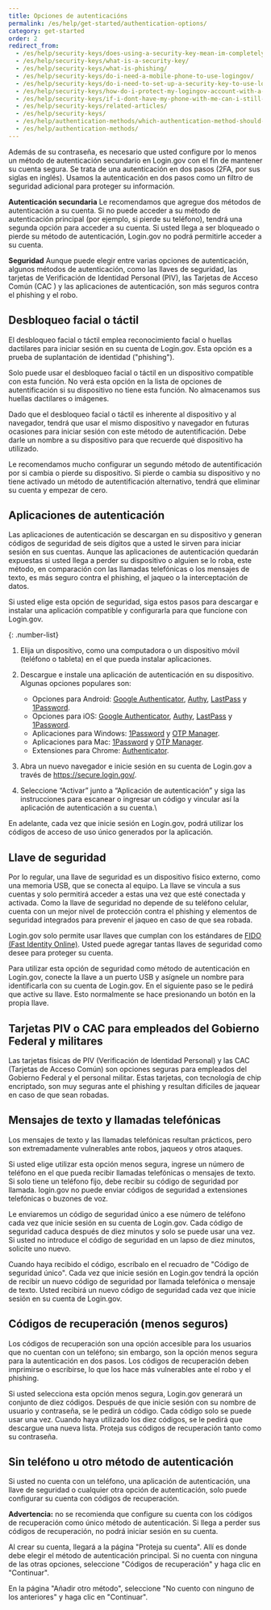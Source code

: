 ```yaml
---
title: Opciones de autenticacións
permalink: /es/help/get-started/authentication-options/
category: get-started
order: 2
redirect_from:
  - /es/help/security-keys/does-using-a-security-key-mean-im-completely-safe-from-phishing/
  - /es/help/security-keys/what-is-a-security-key/
  - /es/help/security-keys/what-is-phishing/
  - /es/help/security-keys/do-i-need-a-mobile-phone-to-use-logingov/
  - /es/help/security-keys/do-i-need-to-set-up-a-security-key-to-use-logingov/
  - /es/help/security-keys/how-do-i-protect-my-logingov-account-with-a-security-key/
  - /es/help/security-keys/if-i-dont-have-my-phone-with-me-can-i-still-sign-in/
  - /es/help/security-keys/related-articles/
  - /es/help/security-keys/
  - /es/help/authentication-methods/which-authentication-method-should-i-use/
  - /es/help/authentication-methods/
---
```

Además de su contraseña, es necesario que usted configure por lo menos un método de autenticación secundario en Login.gov con el fin de mantener su cuenta segura. Se trata de una autenticación en dos pasos (2FA, por sus siglas en inglés). Usamos la autenticación en dos pasos como un filtro de seguridad adicional para proteger su información.

**Autenticación secundaria**
Le recomendamos que agregue dos métodos de autenticación a su cuenta. Si no puede acceder a su método de autenticación principal (por ejemplo, si pierde su teléfono), tendrá una segunda opción para acceder a su cuenta. Si usted llega a ser bloqueado o pierde su método de autenticación, Login.gov no podrá permitirle acceder a su cuenta.

**Seguridad**
Aunque puede elegir entre varias opciones de autenticación, algunos métodos de autenticación, como las llaves de seguridad, las tarjetas de Verificación de Identidad Personal (PIV), las Tarjetas de Acceso Común (CAC ) y las aplicaciones de autenticación, son más seguros contra el phishing y el robo.

## Desbloqueo facial o táctil

El desbloqueo facial o táctil emplea reconocimiento facial o huellas dactilares para iniciar sesión en su cuenta de Login.gov. Esta opción es a prueba de suplantación de identidad ("phishing").

Solo puede usar el desbloqueo facial o táctil en un dispositivo compatible con esta función. No verá esta opción en la lista de opciones de autentificación si su dispositivo no tiene esta función. No almacenamos sus huellas dactilares o imágenes.

Dado que el desbloqueo facial o táctil es inherente al dispositivo y al navegador, tendrá que usar el mismo dispositivo y navegador en futuras ocasiones para iniciar sesión con este método de autentificación. Debe darle un nombre a su dispositivo para que recuerde qué dispositivo ha utilizado.

Le recomendamos mucho configurar un segundo método de autentificación por si cambia o pierde su dispositivo. Si pierde o cambia su dispositivo y no tiene activado un método de autentificación alternativo, tendrá que eliminar su cuenta y empezar de cero.

## Aplicaciones de autenticación

Las aplicaciones de autenticación se descargan en su dispositivo y generan códigos de seguridad de seis dígitos que a usted le sirven para iniciar sesión en sus cuentas. Aunque las aplicaciones de autenticación quedarán expuestas si usted llega a perder su dispositivo o alguien se lo roba, este método, en comparación con las llamadas telefónicas o los mensajes de texto, es más seguro contra el phishing, el jaqueo o la interceptación de datos.

Si usted elige esta opción de seguridad, siga estos pasos para descargar e instalar una aplicación compatible y configurarla para que funcione con Login.gov.

{: .number-list}
1. Elija un dispositivo, como una computadora o un dispositivo móvil (teléfono o tableta) en el que pueda instalar aplicaciones.
2. Descargue e instale una aplicación de autenticación en su dispositivo. Algunas opciones populares son:

   * Opciones para Android: [Google Authenticator](https://play.google.com/store/apps/details?id=com.google.android.apps.authenticator2&hl=en), [Authy](https://authy.com/), [LastPass](https://lastpass.com/) y [1Password](https://1password.com/).
   * Opciones para iOS: [Google Authenticator](https://itunes.apple.com/us/app/google-authenticator/id388497605?mt=8), [Authy](https://authy.com/), [LastPass](https://lastpass.com/) y [1Password](https://1password.com/).
   * Aplicaciones para Windows: [1Password](https://1password.com/) y [OTP Manager](https://www.microsoft.com/en-us/store/p/otp-manager/9nblggh6hngn).
   * Aplicaciones para Mac: [1Password](https://1password.com/) y [OTP Manager](https://itunes.apple.com/us/app/otp-manager/id928941247?mt=12).
   * Extensiones para Chrome: [Authenticator](https://chrome.google.com/webstore/detail/authenticator/bhghoamapcdpbohphigoooaddinpkbai?hl=en).
3. Abra un nuevo navegador e inicie sesión en su cuenta de Login.gov a través de <https://secure.login.gov/>.
4. Seleccione “Activar” junto a “Aplicación de autenticación” y siga las instrucciones para escanear o ingresar un código y vincular así la aplicación de autenticación a su cuenta.\

En adelante, cada vez que inicie sesión en Login.gov, podrá utilizar los códigos de acceso de uso único generados por la aplicación.

## Llave de seguridad

Por lo regular, una llave de seguridad es un dispositivo físico externo, como una memoria USB, que se conecta al equipo. La llave se vincula a sus cuentas y solo permitirá acceder a estas una vez que esté conectada y activada. Como la llave de seguridad no depende de su teléfono celular, cuenta con un mejor nivel de protección contra el phishing y elementos de seguridad integrados para prevenir el jaqueo en caso de que sea robada.

Login.gov solo permite usar llaves que cumplan con los estándares de [FIDO (Fast Identity Online)](https://fidoalliance.org/). Usted puede agregar tantas llaves de seguridad como desee para proteger su cuenta.

Para utilizar esta opción de seguridad como método de autenticación en Login.gov, conecte la llave a un puerto USB y asígnele un nombre para identificarla con su cuenta de Login.gov. En el siguiente paso se le pedirá que active su llave. Esto normalmente se hace presionando un botón en la propia llave.

## Tarjetas PIV o CAC para empleados del Gobierno Federal y militares

Las tarjetas físicas de PIV (Verificación de Identidad Personal) y las CAC (Tarjetas de Acceso Común) son opciones seguras para empleados del Gobierno Federal y el personal militar. Estas tarjetas, con tecnología de chip encriptado, son muy seguras ante el phishing y resultan difíciles de jaquear en caso de que sean robadas.

## Mensajes de texto y llamadas telefónicas

Los mensajes de texto y las llamadas telefónicas resultan prácticos, pero son extremadamente vulnerables ante robos, jaqueos y otros ataques.

Si usted elige utilizar esta opción menos segura, ingrese un número de teléfono en el que pueda recibir llamadas telefónicas o mensajes de texto. Si solo tiene un teléfono fijo, debe recibir su código de seguridad por llamada. Iogin.gov no puede enviar códigos de seguridad a extensiones telefónicas o buzones de voz.

Le enviaremos un código de seguridad único a ese número de teléfono cada vez que inicie sesión en su cuenta de Login.gov. Cada código de seguridad caduca después de diez minutos y solo se puede usar una vez. Si usted no introduce el código de seguridad en un lapso de diez minutos, solicite uno nuevo.

Cuando haya recibido el código, escríbalo en el recuadro de "Código de seguridad único". Cada vez que inicie sesión en Login.gov tendrá la opción de recibir un nuevo código de seguridad por llamada telefónica o mensaje de texto. Usted recibirá un nuevo código de seguridad cada vez que inicie sesión en su cuenta de Login.gov.

## Códigos de recuperación (menos seguros)

Los códigos de recuperación son una opción accesible para los usuarios que no cuentan con un teléfono; sin embargo, son la opción menos segura para la autenticación en dos pasos. Los códigos de recuperación deben imprimirse o escribirse, lo que los hace más vulnerables ante el robo y el phishing.

Si usted selecciona esta opción menos segura, Login.gov generará un conjunto de diez códigos. Después de que inicie sesión con su nombre de usuario y contraseña, se le pedirá un código. Cada código solo se puede usar una vez. Cuando haya utilizado los diez códigos, se le pedirá que descargue una nueva lista. Proteja sus códigos de recuperación tanto como su contraseña.

## Sin teléfono u otro método de autenticación

Si usted no cuenta con un teléfono, una aplicación de autenticación, una llave de seguridad o cualquier otra opción de autenticación, solo puede configurar su cuenta con códigos de recuperación.

**Advertencia:** no se recomienda que configure su cuenta con los códigos de recuperación como único método de autenticación. Si llega a perder sus códigos de recuperación, no podrá iniciar sesión en su cuenta.

Al crear su cuenta, llegará a la página "Proteja su cuenta". Allí es donde debe elegir el método de autenticación principal. Si no cuenta con ninguna de las otras opciones, seleccione "Códigos de recuperación" y haga clic en "Continuar".

En la página "Añadir otro método", seleccione "No cuento con ninguno de los anteriores" y haga clic en "Continuar".